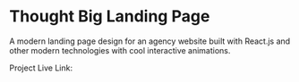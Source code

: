 # Thought Big Landing Page

A modern landing page design for an agency website built with React.js and other modern technologies with cool interactive animations.

Project Live Link: 

